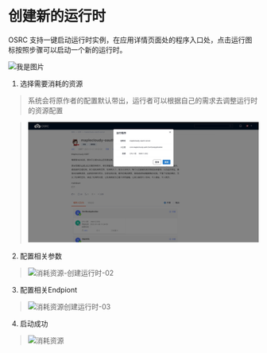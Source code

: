 # 创建新的运行时

OSRC 支持一键启动运行时实例，在应用详情页面处的程序入口处，点击运行图标按照步骤可以启动一个新的运行时。

![我是图片]()

1. 选择需要消耗的资源
> 系统会将原作者的配置默认带出，运行者可以根据自己的需求去调整运行时的资源配置

> ![消耗资源-创建运行时-01](./创建运行时-01.jpg)
  
2. 配置相关参数  

> ![消耗资源-创建运行时-02]()  

3. 配置相关Endpiont  

> ![消耗资源创建运行时-03]()  

4. 启动成功


> ![消耗资源]()  

